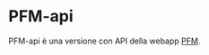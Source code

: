 # PFM-api

PFM-api è una versione con API della webapp [PFM](https://github.com/alessiomenichinelli/PFM).